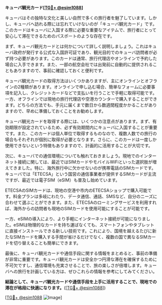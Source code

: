 **キューバ観光カード[[TG💪+ @esim1088](https://t.me/s/esim1088)]**

キューバはその独特な文化と美しい自然で多くの旅行者を魅了しています。しかし、キューバへ訪れる際には忘れていけないのが「キューバ観光カード」です。このカードはキューバに入国する際に必要な重要なアイテムで、旅行者にとって安心して滞在できるためのパスポートのような存在です。

まず、キューバ観光カードとは何かについて詳しく説明しましょう。これはキューバ政府が発行する公式な入国許可証であり、観光目的でのキューバ訪問者が必ず持つ必要があります。このカードは通常、旅行代理店やオンラインで予約した場合に入手できます。また、一部の航空会社では出発前に自動的に提供されることもありますので、事前に確認しておくと便利です。

キューバ観光カードの取得方法はいくつかありますが、主にオンラインとオフラインの2種類があります。オンラインで申し込む場合、簡単なフォームに必要事項を記入し、クレジットカードなどで支払いを行うことで手軽に取得可能です。一方、オフラインでは現地の旅行代理店や空港カウンターで購入することができます。どちらの方法でも、手元に届くまで数日から数週間程度かかることがありますので、早めに準備しておくことをお勧めします。

キューバ観光カードを取得する際には、いくつかの注意点があります。まず、有効期限が設定されているため、必ず有効期間内にキューバに入国することが重要です。また、このカードは個人単位で取得するものなので、複数人数での旅行の場合もそれぞれが個別に取得が必要となります。さらに、このカードは一度しか使用できないという特徴もありますので、計画的に活用することが大切です。

次に、キューバでの通信環境についても触れておきましょう。現地でのインターネット接続に関しては、最近ではSIMカードやモバイルWiFiといった選択肢が増えてきました。特に、海外旅行中に欠かせないのが携帯電話のSIMカードです。キューバでは「ETECSA」という国営の通信事業者が提供するSIMカードが主流ですが、最近では電子SIM（eSIM）も普及し始めています。

ETECSAのSIMカードは、現地の空港や市内のETECSAショップで購入可能です。料金プランは多岐にわたり、データ通信、通話、SMSなど、自分のニーズに合わせて選ぶことができます。また、ETECSAのローミングサービスを利用すれば、海外からの訪問者も現地のSIMカードを使用可能にすることが可能です。

一方、eSIMの導入により、より手軽にインターネット接続が可能になりました。eSIMは物理的なカードを持ち運ばなくても、スマートフォンやタブレットに直接インストールできる新しい技術です。これにより、国境を越えるたびに新たなSIMカードを購入する手間が省けるだけでなく、複数の国で異なるSIMカードを切り替えることも簡単にできます。

最後に、キューバ観光カードや通信手段に関する情報をまとめると、事前の準備が非常に重要です。キューバ観光カードは安全かつ円滑な滞在を確保するために不可欠ですし、通信環境も充実させることで、旅の楽しさが倍増します。キューバへの旅行を計画している方は、ぜひこれらの情報を参考にしてみてください。

**結論として、キューバ観光カードや通信手段を上手に活用することで、現地での滞在が格段に快適になります。**([[TG💪+ @esim1088](https://t.me/s/esim1088)])

[[TG💪+ @esim1088](https://t.me/s/esim1088) ![Image](https://i.postimg.cc/Y0z9fWf4/image.png)]